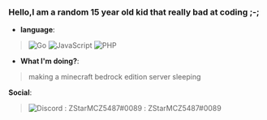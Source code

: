 ### Hello,I am a random 15 year old kid that really bad at coding ;-;

- **language**:
> ![Go](https://img.shields.io/badge/go-%2300ADD8.svg?style=for-the-badge&logo=go&logoColor=white)
> ![JavaScript](https://img.shields.io/badge/JavaScript-F7DF1E?style=for-the-badge&logo=javascript&logoColor=black)
> ![PHP](https://img.shields.io/badge/Php-025E8C.svg?style=for-the-badge&logo=PHP&logoColor=white)

- **What I'm doing?**:
> making a minecraft bedrock edition server 
> sleeping

**Social**:
> ![Discord : ZStarMCZ5487#0089](https://img.shields.io/badge/discord-0000FF.svg?style=for-the-badge&logo=discord&logoColor=white) : ZStarMCZ5487#0089



<!--
**ZStarMCZ5487/ZStarMCZ5487** is a ✨ _special_ ✨ repository because its `README.md` (this file) appears on your GitHub profile.

Here are some ideas to get you started:

- 🔭 I’m currently working on ...
- 🌱 I’m currently learning ...
- 👯 I’m looking to collaborate on ...
- 🤔 I’m looking for help with ...
- 💬 Ask me about ...
- 📫 How to reach me: ...
- 😄 Pronouns: ...
- ⚡ Fun fact: ...
-->
